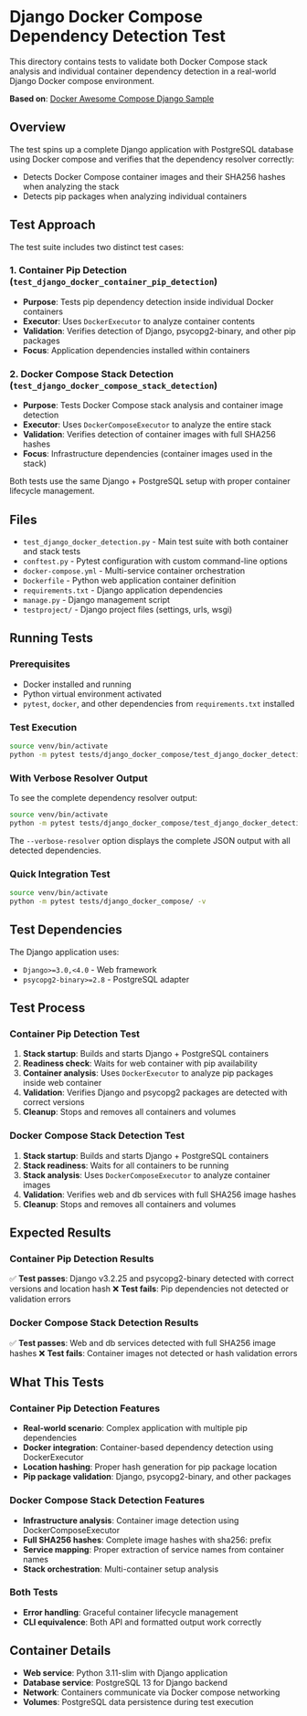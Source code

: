 # Django Docker Compose Dependency Detection Test

This directory contains tests to validate both Docker Compose stack analysis and individual container dependency detection in a real-world Django Docker compose environment.

**Based on**: [Docker Awesome Compose Django Sample](https://github.com/docker/awesome-compose/tree/master/official-documentation-samples/django/)

## Overview

The test spins up a complete Django application with PostgreSQL database using Docker compose and verifies that the dependency resolver correctly:

- Detects Docker Compose container images and their SHA256 hashes when analyzing the stack
- Detects pip packages when analyzing individual containers

## Test Approach

The test suite includes two distinct test cases:

### 1. Container Pip Detection (`test_django_docker_container_pip_detection`)

- **Purpose**: Tests pip dependency detection inside individual Docker containers
- **Executor**: Uses `DockerExecutor` to analyze container contents
- **Validation**: Verifies detection of Django, psycopg2-binary, and other pip packages
- **Focus**: Application dependencies installed within containers

### 2. Docker Compose Stack Detection (`test_django_docker_compose_stack_detection`)

- **Purpose**: Tests Docker Compose stack analysis and container image detection
- **Executor**: Uses `DockerComposeExecutor` to analyze the entire stack
- **Validation**: Verifies detection of container images with full SHA256 hashes
- **Focus**: Infrastructure dependencies (container images used in the stack)

Both tests use the same Django + PostgreSQL setup with proper container lifecycle management.

## Files

- `test_django_docker_detection.py` - Main test suite with both container and stack tests
- `conftest.py` - Pytest configuration with custom command-line options
- `docker-compose.yml` - Multi-service container orchestration
- `Dockerfile` - Python web application container definition
- `requirements.txt` - Django application dependencies
- `manage.py` - Django management script
- `testproject/` - Django project files (settings, urls, wsgi)

## Running Tests

### Prerequisites

- Docker installed and running
- Python virtual environment activated
- `pytest`, `docker`, and other dependencies from `requirements.txt` installed

### Test Execution

```bash
source venv/bin/activate
python -m pytest tests/django_docker_compose/test_django_docker_detection.py -v
```

### With Verbose Resolver Output

To see the complete dependency resolver output:

```bash
source venv/bin/activate
python -m pytest tests/django_docker_compose/test_django_docker_detection.py -v -s --verbose-resolver
```

The `--verbose-resolver` option displays the complete JSON output with all detected dependencies.

### Quick Integration Test

```bash
source venv/bin/activate
python -m pytest tests/django_docker_compose/ -v
```

## Test Dependencies

The Django application uses:

- `Django>=3.0,<4.0` - Web framework
- `psycopg2-binary>=2.8` - PostgreSQL adapter

## Test Process

### Container Pip Detection Test

1. **Stack startup**: Builds and starts Django + PostgreSQL containers
2. **Readiness check**: Waits for web container with pip availability
3. **Container analysis**: Uses `DockerExecutor` to analyze pip packages inside web container
4. **Validation**: Verifies Django and psycopg2 packages are detected with correct versions
5. **Cleanup**: Stops and removes all containers and volumes

### Docker Compose Stack Detection Test

1. **Stack startup**: Builds and starts Django + PostgreSQL containers
2. **Stack readiness**: Waits for all containers to be running
3. **Stack analysis**: Uses `DockerComposeExecutor` to analyze container images
4. **Validation**: Verifies web and db services with full SHA256 image hashes
5. **Cleanup**: Stops and removes all containers and volumes

## Expected Results

### Container Pip Detection Results

✅ **Test passes**: Django v3.2.25 and psycopg2-binary detected with correct versions and location hash
❌ **Test fails**: Pip dependencies not detected or validation errors

### Docker Compose Stack Detection Results

✅ **Test passes**: Web and db services detected with full SHA256 image hashes
❌ **Test fails**: Container images not detected or hash validation errors

## What This Tests

### Container Pip Detection Features

- **Real-world scenario**: Complex application with multiple pip dependencies
- **Docker integration**: Container-based dependency detection using DockerExecutor
- **Location hashing**: Proper hash generation for pip package location
- **Pip package validation**: Django, psycopg2-binary, and other packages

### Docker Compose Stack Detection Features

- **Infrastructure analysis**: Container image detection using DockerComposeExecutor
- **Full SHA256 hashes**: Complete image hashes with sha256: prefix
- **Service mapping**: Proper extraction of service names from container names
- **Stack orchestration**: Multi-container setup analysis

### Both Tests

- **Error handling**: Graceful container lifecycle management
- **CLI equivalence**: Both API and formatted output work correctly

## Container Details

- **Web service**: Python 3.11-slim with Django application
- **Database service**: PostgreSQL 13 for Django backend
- **Network**: Containers communicate via Docker compose networking
- **Volumes**: PostgreSQL data persistence during test execution
